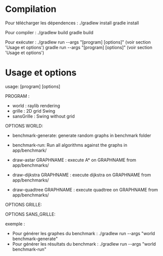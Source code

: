 # Compilation

Pour télécharger les dépendences :
./gradlew install
gradle install

Pour compiler :
./gradlew build
gradle build

Pour exécuter :
./gradlew run --args "[program] [options]" (voir section 'Usage et options')
gradle run --args "[program] [options]" (voir section 'Usage et options')

# Usage et options
usage: [program] [options]

PROGRAM :

- world : raylib rendering
- grille : 2D grid Swing
- sansGrille : Swing without grid

OPTIONS WORLD:

- benchmark-generate: generate random graphs in benchmark folder

- benchmark-run: Run all algorithms against the graphs in app/benchmark/

- draw-astar GRAPHNAME : execute A* on GRAPHNAME from app/benchmarks/

- draw-dijkstra GRAPHNAME : execute dijkstra on GRAPHNAME from app/benchmarks/

- draw-quadtree GRAPHNAME : execute quadtree on GRAPHNAME from app/benchmarks/

OPTIONS GRILLE:

OPTIONS SANS_GRILLE:

exemple : 
- Pour générer les graphes du benchmark :
	./gradlew run --args "world benchmark-generate"
- Pour générer les résultats du benchmark :
	./gradlew run --args "world benchmark-run"
